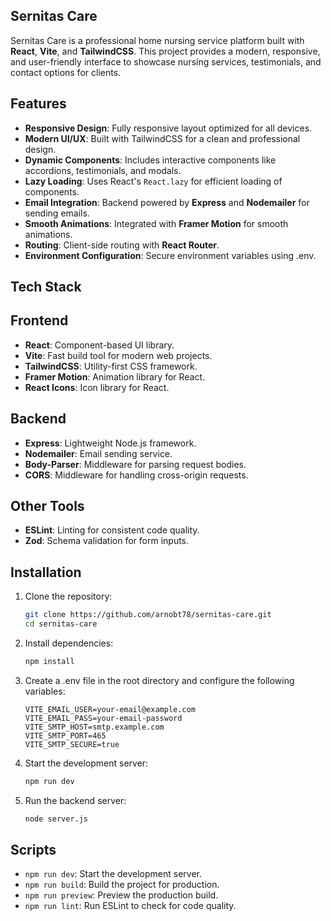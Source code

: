 ## Sernitas Care

Sernitas Care is a professional home nursing service platform built with **React**, **Vite**, and **TailwindCSS**. This project provides a modern, responsive, and user-friendly interface to showcase nursing services, testimonials, and contact options for clients.

## Features

- **Responsive Design**: Fully responsive layout optimized for all devices.
- **Modern UI/UX**: Built with TailwindCSS for a clean and professional design.
- **Dynamic Components**: Includes interactive components like accordions, testimonials, and modals.
- **Lazy Loading**: Uses React's `React.lazy` for efficient loading of components.
- **Email Integration**: Backend powered by **Express** and **Nodemailer** for sending emails.
- **Smooth Animations**: Integrated with **Framer Motion** for smooth animations.
- **Routing**: Client-side routing with **React Router**.
- **Environment Configuration**: Secure environment variables using .env.

## Tech Stack

## Frontend

- **React**: Component-based UI library.
- **Vite**: Fast build tool for modern web projects.
- **TailwindCSS**: Utility-first CSS framework.
- **Framer Motion**: Animation library for React.
- **React Icons**: Icon library for React.

## Backend

- **Express**: Lightweight Node.js framework.
- **Nodemailer**: Email sending service.
- **Body-Parser**: Middleware for parsing request bodies.
- **CORS**: Middleware for handling cross-origin requests.

## Other Tools

- **ESLint**: Linting for consistent code quality.
- **Zod**: Schema validation for form inputs.

## Installation

1. Clone the repository:

   ```bash
   git clone https://github.com/arnobt78/sernitas-care.git
   cd sernitas-care
   ```

2. Install dependencies:

   ```bash
   npm install
   ```

3. Create a .env file in the root directory and configure the following variables:

   ```env
   VITE_EMAIL_USER=your-email@example.com
   VITE_EMAIL_PASS=your-email-password
   VITE_SMTP_HOST=smtp.example.com
   VITE_SMTP_PORT=465
   VITE_SMTP_SECURE=true
   ```

4. Start the development server:

   ```bash
   npm run dev
   ```

5. Run the backend server:

   ```bash
   node server.js
   ```

## Scripts

- `npm run dev`: Start the development server.
- `npm run build`: Build the project for production.
- `npm run preview`: Preview the production build.
- `npm run lint`: Run ESLint to check for code quality.
